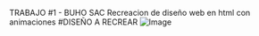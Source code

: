 TRABAJO #1 - BUHO SAC Recreacion de diseño web en html con animaciones
 #DISEÑO A RECREAR
 ![Image](https://github.com/user-attachments/assets/61631d39-b1bd-4652-99d3-4140cc56ec23)
